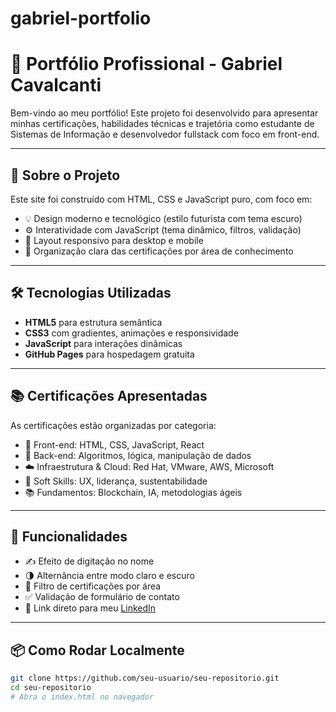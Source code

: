 # gabriel-portfolio

# 🚀 Portfólio Profissional - Gabriel Cavalcanti

Bem-vindo ao meu portfólio! Este projeto foi desenvolvido para apresentar minhas certificações, habilidades técnicas e trajetória como estudante de Sistemas de Informação e desenvolvedor fullstack com foco em front-end.

---

## 🧠 Sobre o Projeto

Este site foi construído com HTML, CSS e JavaScript puro, com foco em:

- 💡 Design moderno e tecnológico (estilo futurista com tema escuro)
- ⚙️ Interatividade com JavaScript (tema dinâmico, filtros, validação)
- 📱 Layout responsivo para desktop e mobile
- 🧾 Organização clara das certificações por área de conhecimento

---

## 🛠️ Tecnologias Utilizadas

- **HTML5** para estrutura semântica
- **CSS3** com gradientes, animações e responsividade
- **JavaScript** para interações dinâmicas
- **GitHub Pages** para hospedagem gratuita

---

## 📚 Certificações Apresentadas

As certificações estão organizadas por categoria:

- 🎨 Front-end: HTML, CSS, JavaScript, React
- 🧠 Back-end: Algoritmos, lógica, manipulação de dados
- ☁️ Infraestrutura & Cloud: Red Hat, VMware, AWS, Microsoft
- 🧭 Soft Skills: UX, liderança, sustentabilidade
- 📚 Fundamentos: Blockchain, IA, metodologias ágeis

---

## 🎯 Funcionalidades

- ✍️ Efeito de digitação no nome
- 🌗 Alternância entre modo claro e escuro
- 🧠 Filtro de certificações por área
- ✅ Validação de formulário de contato
- 🔗 Link direto para meu [LinkedIn](https://www.linkedin.com/in/gabriel-cavalcanti-a23426232/)

---

## 📦 Como Rodar Localmente

```bash
git clone https://github.com/seu-usuario/seu-repositorio.git
cd seu-repositorio
# Abra o index.html no navegador
